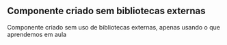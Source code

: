 ## Componente criado sem bibliotecas externas

<p>
  Componente criado sem uso de bibliotecas externas, apenas usando o que aprendemos em aula
</p>
